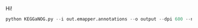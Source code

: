 Hi!

```python
python KEGGaNOG.py --i out.emapper.annotations --o output --dpi 600 --n '$\it{Lpb. plantarum}$ test'
```